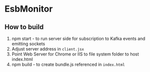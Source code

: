 # EsbMonitor

## How to build
1. npm start - to run server side for subscription to Kafka events and emitting sockets
2. Adjust server address in <code>client.jsx</code>
3. Point Web Server for Chrome or IIS to file system folder to host index.html
4. npm build - to create bundle.js referenced in <code>index.html</code>
